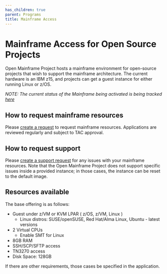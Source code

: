 ```yaml
---
has_children: true
parent: Programs
title: Mainframe Access
---
```


# Mainframe Access for Open Source Projects

Open Mainframe Project hosts a mainframe environment for open-source projects that wish to support the mainframe architecture. The current hardware is an IBM z15, and projects can get a guest instance for either running Linux or z/OS.

*NOTE: The current status of the Mainframe being activated is being tracked [here](https://github.com/openmainframeproject/tac/issues/596)*

## How to request mainframe resources

Please [create a request](https://github.com/openmainframeproject/tac/issues/new/choose) to request mainframe resources. Applications are reviewed regularly and subject to TAC approval. 

## How to request support

Please [create a support request](https://github.com/openmainframeproject/tac/issues/new/choose) for any issues with your mainframe resources. Note that the Open Mainframe Project does not support specific issues inside a provided instance; in those cases, the instance can be reset to the default image.

## Resources available

The base offering is as follows:

* Guest under z/VM or KVM LPAR ( z/OS, z/VM, Linux )
    * Linux distros: SUSE/openSUSE, Red Hat/Alma Linux, Ubuntu - latest versions
* 2 Virtual CPUs
    * Enable SMT for Linux
* 8GB RAM
* SSH/SCP/SFTP access
* TN3270 access
* Disk Space: 128GB

If there are other requirements, those cases be specified in the application.
